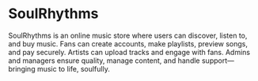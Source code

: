 # SoulRhythms
SoulRhythms is an online music store where users can discover, listen to, and buy music. Fans can create accounts, make playlists, preview songs, and pay securely. Artists can upload tracks and engage with fans. Admins and managers ensure quality, manage content, and handle support—bringing music to life, soulfully.
